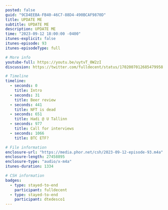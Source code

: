 ```yaml
---
posted: false
guid: "9CD4EEBA-FB40-46C7-88D4-490BCAF9870D"
title: UPDATE ME
subtitle: UPDATE ME
description: UPDATE ME 
time: "2023-09-12 18:00:00 -0400"
itunes-explicit: false
itunes-episode: 93
itunes-episodeType: full

# More info
youtube-full: https://youtu.be/uytvT_0W2zI
discussion: https://twitter.com/fulldecent/status/1702007012685479958

# Timeline
timeline:
  - seconds: 0
    title: Intro
  - seconds: 31
    title: Beer review
  - seconds: 441
    title: NFT is dead
  - seconds: 651
    title: Hadi @ U Tallinn
  - seconds: 977
    title: Call for interviews
  - seconds: 1066
    title: BTC ETF?

# File information
enclosure-url: "https://media.phor.net/csh/2023-09-12-episode-93.m4a"
enclosure-length: 27458895
enclosure-type: "audio/x-m4a"
itunes-duration: 1334

# CSH information
badges:
  - type: stayed-to-end
    participant: fulldecent
  - type: stayed-to-end
    participant: dtedesco1
---
```

